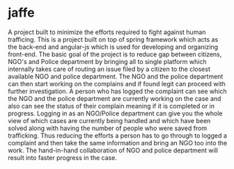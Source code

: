 # jaffe
A project built to minimize the efforts required to fight against human trafficing.
This is a project built on top of spring framework which acts as the back-end and angular-js which is used for developing and organizing front-end.
The basic goal of the project is to reduce gap between citizens, NGO's and Police department by bringing all to single platform which internally takes care of routing an issue filed by a citizen to the closest available NGO and police department.
The NGO and the police department can then start working on the complains and if found legit can proceed with further investigation.
A person who has logged the complaint can see which the NGO and the police department are currently working on the case and also can see the status of their complain meaning if it is completed or in progress.
Logging in as an NGO/Police department can give you the whole view of which cases are currently being handled and which have been solved along with having the number of people who were saved from trafficking.
Thus reducing the efforts a person has to go through to logged a complaint and then take the same information and bring an NGO too into the work.
The hand-in-hand collaboration of NGO and police department will result into faster progress in the case.
